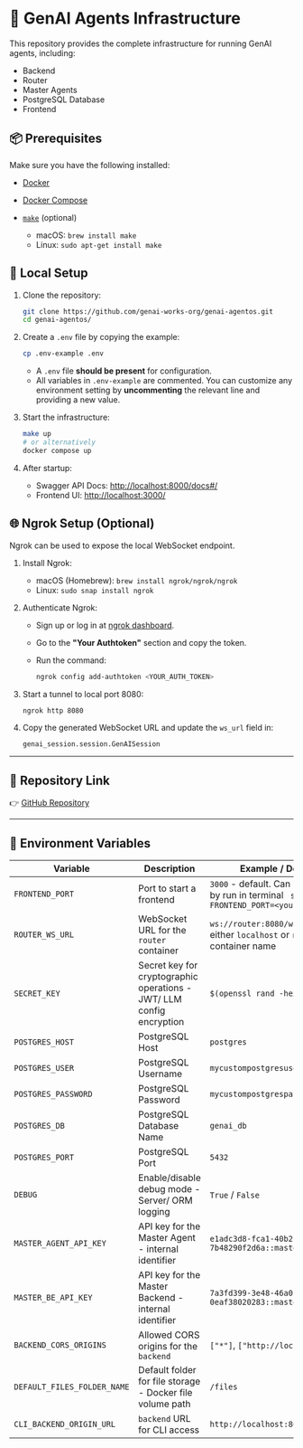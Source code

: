 # 🐍 GenAI Agents Infrastructure

This repository provides the complete infrastructure for running GenAI agents, including:

* Backend
* Router
* Master Agents
* PostgreSQL Database
* Frontend

## 📦 Prerequisites

Make sure you have the following installed:

* [Docker](https://www.docker.com/)
* [Docker Compose](https://docs.docker.com/compose/)
* [`make`](https://www.gnu.org/software/make/) (optional)

  * macOS: `brew install make`
  * Linux: `sudo apt-get install make`

## 🚀 Local Setup

1. Clone the repository:

   ```bash
   git clone https://github.com/genai-works-org/genai-agentos.git
   cd genai-agentos/
   ```

2. Create a `.env` file by copying the example:

   ```bash
   cp .env-example .env
   ```

   * A `.env` file **should be present** for configuration.
   * All variables in `.env-example` are commented.
     You can customize any environment setting by **uncommenting** the relevant line and providing a new value.

3. Start the infrastructure:

   ```bash
   make up
   # or alternatively
   docker compose up
   ```

4. After startup:

   * Swagger API Docs: [http://localhost:8000/docs#/](http://localhost:8000/docs#/)
   * Frontend UI: [http://localhost:3000/](http://localhost:3000/)

## 🌐 Ngrok Setup (Optional)

Ngrok can be used to expose the local WebSocket endpoint.

1. Install Ngrok:

   * macOS (Homebrew): `brew install ngrok/ngrok/ngrok`
   * Linux: `sudo snap install ngrok`

2. Authenticate Ngrok:

   * Sign up or log in at [ngrok dashboard](https://dashboard.ngrok.com).
   * Go to the **"Your Authtoken"** section and copy the token.
   * Run the command:

     ```bash
     ngrok config add-authtoken <YOUR_AUTH_TOKEN>
     ```

3. Start a tunnel to local port 8080:

   ```bash
   ngrok http 8080
   ```

4. Copy the generated WebSocket URL and update the `ws_url` field in:

   ```
   genai_session.session.GenAISession
   ```

---

## 📎 Repository Link

👉 [GitHub Repository](https://github.com/genai-works-org/genai-agentos)

---

## 💎 Environment Variables

| Variable                    | Description                                                          | Example / Default                                                             |
|-----------------------------|----------------------------------------------------------------------|-------------------------------------------------------------------------------|
| `FRONTEND_PORT`             | Port to start a frontend    | `3000` - default. Can be changed by run in terminal ` source FRONTEND_PORT=<your_port>`  |
| `ROUTER_WS_URL`             | WebSocket URL for the `router` container                             | `ws://router:8080/ws` - host is either `localhost` or `router` container name |
| `SECRET_KEY`                | Secret key for cryptographic operations - JWT/ LLM config encryption | `$(openssl rand -hex 32)`                                                     |
| `POSTGRES_HOST`             | PostgreSQL Host                                                      | `postgres`                                                                    |
| `POSTGRES_USER`             | PostgreSQL Username                                                  | `mycustompostgresuser`                                                        |
| `POSTGRES_PASSWORD`         | PostgreSQL Password                                                  | `mycustompostgrespassword`                                                    |
| `POSTGRES_DB`               | PostgreSQL Database Name                                             | `genai_db`                                                                    |
| `POSTGRES_PORT`             | PostgreSQL Port                                                      | `5432`                                                                        |
| `DEBUG`                     | Enable/disable debug mode - Server/ ORM logging                      | `True` / `False`                                                              |
| `MASTER_AGENT_API_KEY`      | API key for the Master Agent - internal identifier                   | `e1adc3d8-fca1-40b2-b90a-7b48290f2d6a::master_server_ml`                      |
| `MASTER_BE_API_KEY`         | API key for the Master Backend - internal identifier                 | `7a3fd399-3e48-46a0-ab7c-0eaf38020283::master_server_be`                      |
| `BACKEND_CORS_ORIGINS`      | Allowed CORS origins for the `backend`                               | `["*"]`, `["http://localhost"]`                                               |
| `DEFAULT_FILES_FOLDER_NAME` | Default folder for file storage - Docker file volume path            | `/files`                                                                      |
| `CLI_BACKEND_ORIGIN_URL`    | `backend` URL for CLI access                                         | `http://localhost:8000`                                                       |
